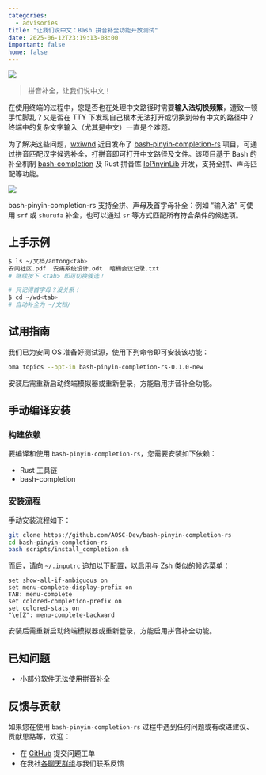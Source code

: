 ```yaml
---
categories:
  - advisories
title: "让我们说中文：Bash 拼音补全功能开放测试"
date: 2025-06-12T23:19:13-08:00
important: false
home: false
---
```

![](/assets/news/pinyin-completion.png)

> 拼音补全，让我们说中文！

在使用终端的过程中，您是否也在处理中文路径时需要**输入法切换频繁**，遭致一顿手忙脚乱？又是否在 TTY 下发现自己根本无法打开或切换到带有中文的路径中？终端中的复杂文字输入（尤其是中文）一直是个难题。

为了解决这些问题，[wxiwnd](https://github.com/wxiwnd) 近日发布了 [bash‑pinyin‑completion-rs](https://github.com/AOSC-Dev/bash-pinyin-completion-rs) 项目，可通过拼音匹配汉字候选补全，打拼音即可打开中文路径及文件。该项目基于 Bash 的补全机制 [bash-completion](https://github.com/scop/bash-completion) 及 Rust 拼音库 [IbPinyinLib](https://github.com/Chaoses-Ib/IbPinyinLib) 开发，支持全拼、声母匹配等功能。

![](/assets/news/pinyin-completion-2.png)

bash-pinyin-completion-rs 支持全拼、声母及首字母补全：例如 “输入法” 可使用 `srf` 或 `shurufa` 补全，也可以通过 `sr` 等方式匹配所有符合条件的候选项。

## 上手示例

```bash
$ ls ~/文档/antong<tab>
安同社区.pdf  安痛系统设计.odt  暗桶会议记录.txt
# 继续按下 <tab> 即可切换候选！

# 只记得首字母？没关系！
$ cd ~/wd<tab>
# 自动补全为 ~/文档/
```

## 试用指南

我们已为安同 OS 准备好测试源，使用下列命令即可安装该功能：

```bash
oma topics --opt-in bash-pinyin-completion-rs-0.1.0-new
```

安装后需重新启动终端模拟器或重新登录，方能启用拼音补全功能。

## 手动编译安装

### 构建依赖

要编译和使用 `bash-pinyin-completion-rs`，您需要安装如下依赖：

- Rust 工具链
- bash-completion

### 安装流程

手动安装流程如下：

```bash
git clone https://github.com/AOSC-Dev/bash-pinyin-completion-rs
cd bash-pinyin-completion-rs
bash scripts/install_completion.sh
```

而后，请向 `~/.inputrc` 追加以下配置，以启用与 Zsh 类似的候选菜单：

```
set show-all-if-ambiguous on
set menu-complete-display-prefix on
TAB: menu-complete
set colored-completion-prefix on
set colored-stats on
"\e[Z": menu-complete-backward
```

安装后需重新启动终端模拟器或重新登录，方能启用拼音补全功能。

## 已知问题

- 小部分软件无法使用拼音补全

## 反馈与贡献

如果您在使用 `bash-pinyin-completion-rs` 过程中遇到任何问题或有改进建议、贡献思路等，欢迎：

- 在 [GitHub](https://github.com/AOSC-Dev/bash-pinyin-completion-rs/issues) 提交问题工单
- 在我社[各聊天群组](https://aosc.io/contact)与我们联系反馈
